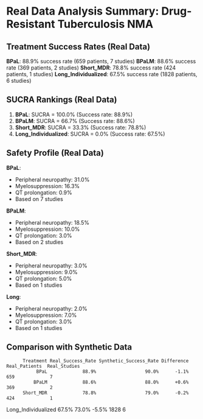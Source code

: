
# Real Data Analysis Summary: Drug-Resistant Tuberculosis NMA

## Treatment Success Rates (Real Data)

**BPaL**: 88.9% success rate (659 patients, 7 studies)
**BPaLM**: 88.6% success rate (369 patients, 2 studies)
**Short_MDR**: 78.8% success rate (424 patients, 1 studies)
**Long_Individualized**: 67.5% success rate (1828 patients, 6 studies)

## SUCRA Rankings (Real Data)

1. **BPaL**: SUCRA = 100.0% (Success rate: 88.9%)
2. **BPaLM**: SUCRA = 66.7% (Success rate: 88.6%)
3. **Short_MDR**: SUCRA = 33.3% (Success rate: 78.8%)
4. **Long_Individualized**: SUCRA = 0.0% (Success rate: 67.5%)

## Safety Profile (Real Data)

**BPaL**:
- Peripheral neuropathy: 31.0%
- Myelosuppression: 16.3%
- QT prolongation: 0.9%
- Based on 7 studies

**BPaLM**:
- Peripheral neuropathy: 18.5%
- Myelosuppression: 10.0%
- QT prolongation: 3.0%
- Based on 2 studies

**Short_MDR**:
- Peripheral neuropathy: 3.0%
- Myelosuppression: 9.0%
- QT prolongation: 5.0%
- Based on 1 studies

**Long**:
- Peripheral neuropathy: 2.0%
- Myelosuppression: 7.0%
- QT prolongation: 3.0%
- Based on 1 studies

## Comparison with Synthetic Data

          Treatment Real_Success_Rate Synthetic_Success_Rate Difference  Real_Patients  Real_Studies
               BPaL             88.9%                  90.0%      -1.1%            659             7
              BPaLM             88.6%                  88.0%      +0.6%            369             2
          Short_MDR             78.8%                  79.0%      -0.2%            424             1
Long_Individualized             67.5%                  73.0%      -5.5%           1828             6